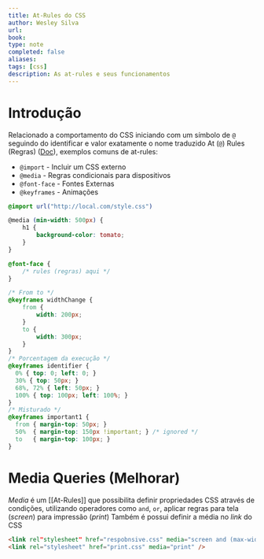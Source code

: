 ```yaml
---
title: At-Rules do CSS
author: Wesley Silva
url:
book:
type: note
completed: false
aliases:
tags: [css]
description: As at-rules e seus funcionamentos
---
```

# Introdução
Relacionado a comportamento do CSS iniciando com um símbolo de `@` seguindo do identificar e valor exatamente o nome traduzido At (`@`) Rules (Regras) ([Doc](https://developer.mozilla.org/pt-BR/docs/Web/CSS/At-rule)), exemplos comuns de at-rules:
- `@import` - Incluir um CSS externo
- `@media` - Regras condicionais para dispositivos
- `@font-face` - Fontes Externas
- `@keyframes` - Animações
```css
@import url("http://local.com/style.css")

@media (min-width: 500px) {
	h1 {
		background-color: tomato;
	}
}

@font-face {
	/* rules (regras) aqui */
}

/* From to */
@keyframes widthChange {
	from {
		width: 200px;
	}
	to {
		width: 300px;
	}
}
/* Porcentagem da execução */
@keyframes identifier {
  0% { top: 0; left: 0; }
  30% { top: 50px; }
  68%, 72% { left: 50px; }
  100% { top: 100px; left: 100%; }
}
/* Misturado */
@keyframes important1 {
  from { margin-top: 50px; }
  50%  { margin-top: 150px !important; } /* ignored */
  to   { margin-top: 100px; }
}
```


# Media Queries (Melhorar)
_Media_ é um [[At-Rules]] que possibilita definir propriedades CSS através de condições, utilizando operadores  como `and`, `or`, aplicar regras para tela (_screen_) para impressão (_print_)
Também é possui definir a média no _link_ do CSS

```html
<link rel"stylesheet" href="respobnsive.css" media="screen and (max-width: 768px)" />
<link rel="stylesheet" href="print.css" media="print" />
```